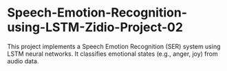 # Speech-Emotion-Recognition-using-LSTM-Zidio-Project-02
This project implements a Speech Emotion Recognition (SER) system using LSTM neural networks. It classifies emotional states (e.g., anger, joy) from audio data.
